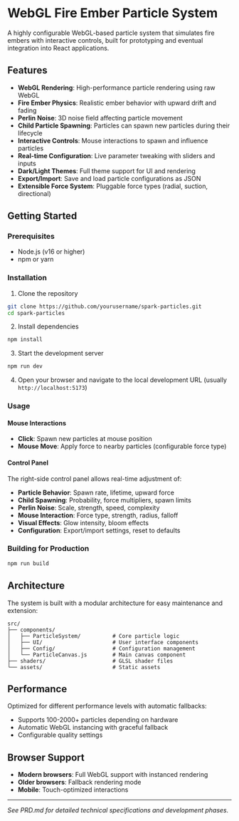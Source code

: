 # WebGL Fire Ember Particle System

A highly configurable WebGL-based particle system that simulates fire embers with interactive controls, built for prototyping and eventual integration into React applications.

## Features

- **WebGL Rendering**: High-performance particle rendering using raw WebGL
- **Fire Ember Physics**: Realistic ember behavior with upward drift and fading
- **Perlin Noise**: 3D noise field affecting particle movement
- **Child Particle Spawning**: Particles can spawn new particles during their lifecycle
- **Interactive Controls**: Mouse interactions to spawn and influence particles
- **Real-time Configuration**: Live parameter tweaking with sliders and inputs
- **Dark/Light Themes**: Full theme support for UI and rendering
- **Export/Import**: Save and load particle configurations as JSON
- **Extensible Force System**: Pluggable force types (radial, suction, directional)

## Getting Started

### Prerequisites

- Node.js (v16 or higher)
- npm or yarn

### Installation

1. Clone the repository
```bash
git clone https://github.com/yourusername/spark-particles.git
cd spark-particles
```

2. Install dependencies
```bash
npm install
```

3. Start the development server
```bash
npm run dev
```

4. Open your browser and navigate to the local development URL (usually `http://localhost:5173`)

### Usage

#### Mouse Interactions
- **Click**: Spawn new particles at mouse position
- **Mouse Move**: Apply force to nearby particles (configurable force type)

#### Control Panel
The right-side control panel allows real-time adjustment of:

- **Particle Behavior**: Spawn rate, lifetime, upward force
- **Child Spawning**: Probability, force multipliers, spawn limits
- **Perlin Noise**: Scale, strength, speed, complexity
- **Mouse Interaction**: Force type, strength, radius, falloff
- **Visual Effects**: Glow intensity, bloom effects
- **Configuration**: Export/import settings, reset to defaults

### Building for Production

```bash
npm run build
```

## Architecture

The system is built with a modular architecture for easy maintenance and extension:

```
src/
├── components/
│   ├── ParticleSystem/          # Core particle logic
│   ├── UI/                      # User interface components
│   ├── Config/                  # Configuration management
│   └── ParticleCanvas.js        # Main canvas component
├── shaders/                     # GLSL shader files
└── assets/                      # Static assets
```

## Performance

Optimized for different performance levels with automatic fallbacks:
- Supports 100-2000+ particles depending on hardware
- Automatic WebGL instancing with graceful fallback
- Configurable quality settings

## Browser Support

- **Modern browsers**: Full WebGL support with instanced rendering
- **Older browsers**: Fallback rendering mode
- **Mobile**: Touch-optimized interactions

---

*See PRD.md for detailed technical specifications and development phases.*
